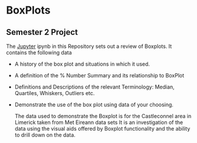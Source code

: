 # BoxPlots
## Semester 2 Project

The [Jupyter]([https://jupyter.org/)  ipynb in this Repository sets out a review of Boxplots. It contains the following data

* A history of the box plot and situations in which it used.
* A definition of the % Number Summary and its relationship to BoxPlot
* Definitions and Descriptions of the relevant Terminology: Median, Quartiles, Whiskers, Outliers etc.
* Demonstrate the use of the box plot using data of your choosing. 

  The data used to demonstrate the Boxplot is for the Castleconnel area in Limerick taken from Met Eireann data sets
  It is an investigation of the data using the visual aids offered by Boxplot functionality and the ability to drill down on the data.

